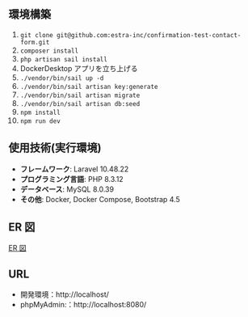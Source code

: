 ## 環境構築

1. `git clone git@github.com:estra-inc/confirmation-test-contact-form.git`
2. `composer install`
3. `php artisan sail install`
4. DockerDesktop アプリを立ち上げる
5. `./vendor/bin/sail up -d`
6. `./vendor/bin/sail artisan key:generate`
7. `./vendor/bin/sail artisan migrate`
8. `./vendor/bin/sail artisan db:seed`
9. `npm install`
10. `npm run dev`

## 使用技術(実行環境)

-   **フレームワーク**: Laravel 10.48.22
-   **プログラミング言語**: PHP 8.3.12
-   **データベース**: MySQL 8.0.39
-   **その他**: Docker, Docker Compose, Bootstrap 4.5

## ER 図

[ER 図](storage/images/ER.png)

## URL

-   開発環境：http://localhost/
-   phpMyAdmin:：http://localhost:8080/

[def]: erd.png
